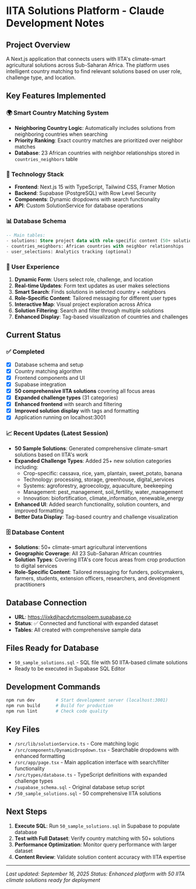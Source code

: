 # IITA Solutions Platform - Claude Development Notes

## Project Overview
A Next.js application that connects users with IITA's climate-smart agricultural solutions across Sub-Saharan Africa. The platform uses intelligent country matching to find relevant solutions based on user role, challenge type, and location.

## Key Features Implemented

### 🌍 Smart Country Matching System
- **Neighboring Country Logic**: Automatically includes solutions from neighboring countries when searching
- **Priority Ranking**: Exact country matches are prioritized over neighbor matches
- **Database**: 23 African countries with neighbor relationships stored in `countries_neighbors` table

### 🔧 Technology Stack
- **Frontend**: Next.js 15 with TypeScript, Tailwind CSS, Framer Motion
- **Backend**: Supabase (PostgreSQL) with Row Level Security
- **Components**: Dynamic dropdowns with search functionality
- **API**: Custom SolutionService for database operations

### 📊 Database Schema
```sql
-- Main tables:
- solutions: Store project data with role-specific content (50+ solutions)
- countries_neighbors: African countries with neighbor relationships
- user_selections: Analytics tracking (optional)
```

### 🎯 User Experience
1. **Dynamic Form**: Users select role, challenge, and location
2. **Real-time Updates**: Form text updates as user makes selections
3. **Smart Search**: Finds solutions in selected country + neighbors
4. **Role-Specific Content**: Tailored messaging for different user types
5. **Interactive Map**: Visual project exploration across Africa
6. **Solution Filtering**: Search and filter through multiple solutions
7. **Enhanced Display**: Tag-based visualization of countries and challenges

## Current Status

### ✅ Completed
- [x] Database schema and setup
- [x] Country matching algorithm
- [x] Frontend components and UI
- [x] Supabase integration
- [x] **50 comprehensive IITA solutions** covering all focus areas
- [x] **Expanded challenge types** (31 categories)
- [x] **Enhanced frontend** with search and filtering
- [x] **Improved solution display** with tags and formatting
- [x] Application running on localhost:3001

### 📈 Recent Updates (Latest Session)
- **50 Sample Solutions**: Generated comprehensive climate-smart solutions based on IITA's work
- **Expanded Challenge Types**: Added 25+ new solution categories including:
  - Crop-specific: cassava, rice, yam, plantain, sweet_potato, banana
  - Technology: processing, storage, greenhouse, digital_services
  - Systems: agroforestry, agroecology, aquaculture, beekeeping
  - Management: pest_management, soil_fertility, water_management
  - Innovation: biofortification, climate_information, renewable_energy
- **Enhanced UI**: Added search functionality, solution counters, and improved formatting
- **Better Data Display**: Tag-based country and challenge visualization

### 🗄️ Database Content
- **Solutions**: 50+ climate-smart agricultural interventions
- **Geographic Coverage**: All 23 Sub-Saharan African countries
- **Solution Types**: Covering IITA's core focus areas from crop production to digital services
- **Role-Specific Content**: Tailored messaging for funders, policymakers, farmers, students, extension officers, researchers, and development practitioners

## Database Connection
- **URL**: https://iixkdjhacdvtcmsolpem.supabase.co
- **Status**: ✅ Connected and functional with expanded dataset
- **Tables**: All created with comprehensive sample data

## Files Ready for Database
- `50_sample_solutions.sql` - SQL file with 50 IITA-based climate solutions
- Ready to be executed in Supabase SQL Editor

## Development Commands
```bash
npm run dev        # Start development server (localhost:3001)
npm run build      # Build for production
npm run lint       # Check code quality
```

## Key Files
- `/src/lib/solutionService.ts` - Core matching logic
- `/src/components/DynamicDropdown.tsx` - Searchable dropdowns with enhanced formatting
- `/src/app/page.tsx` - Main application interface with search/filter functionality
- `/src/types/database.ts` - TypeScript definitions with expanded challenge types
- `/supabase_schema.sql` - Original database setup script
- `/50_sample_solutions.sql` - 50 comprehensive IITA solutions

## Next Steps
1. **Execute SQL**: Run `50_sample_solutions.sql` in Supabase to populate database
2. **Test with Full Dataset**: Verify country matching with 50+ solutions
3. **Performance Optimization**: Monitor query performance with larger dataset
4. **Content Review**: Validate solution content accuracy with IITA expertise

---
*Last updated: September 16, 2025*
*Status: Enhanced platform with 50 IITA climate solutions ready for deployment*